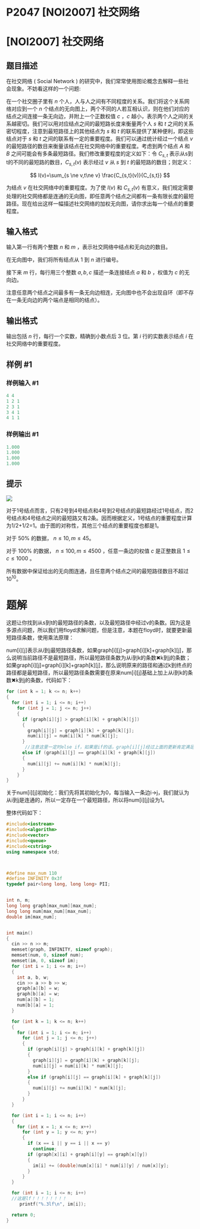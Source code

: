 # P2047 \[NOI2007] 社交网络

# \[NOI2007] 社交网络

## 题目描述

在社交网络 ( Social Network ) 的研究中，我们常常使用图论概念去解释一些社会现象。不妨看这样的一个问题:  &#x20;

在一个社交圈子里有 $n$ 个人，人与人之间有不同程度的关系。我们将这个关系网络对应到一个 $n$ 个结点的无向图上，两个不同的人若互相认识，则在他们对应的结点之间连接一条无向边，并附上一个正数权值 $c$ ，$c$ 越小，表示两个人之间的关系越密切。我们可以用对应结点之间的最短路长度来衡量两个人 $s$ 和 $t$ 之间的关系密切程度，注意到最短路径上的其他结点为 $s$ 和 $t$ 的联系提供了某种便利，即这些结点对于 $s$ 和 $t$ 之间的联系有一定的重要程度。我们可以通过统计经过一个结点 $v$ 的最短路径的数目来衡量该结点在社交网络中的重要程度。考虑到两个结点 $A$ 和 $B$ 之间可能会有多条最短路径。我们修改重要程度的定义如下：令 $C_{s,t}$ 表示从s到t的不同的最短路的数目，$C_{s,t}(v)$ 表示经过 $v$ 从 $s$ 到 $t$ 的最短路的数目；则定义：

$$
I(v)=\sum_{s \ne v,t\ne v} \frac{C_{s,t}(v)}{C_{s,t}}
$$

为结点 $v$ 在社交网络中的重要程度。为了使 $I(v)$ 和 $C_{s,t}(v)$ 有意义，我们规定需要处理的社交网络都是连通的无向图，即任意两个结点之间都有一条有限长度的最短路径。现在给出这样一幅描述社交网络的加权无向图，请你求出每一个结点的重要程度。

## 输入格式

输入第一行有两个整数 $n$ 和 $m$ ，表示社交网络中结点和无向边的数目。   &#x20;

在无向图中，我们将所有结点从 $1$ 到 $n$ 进行编号。

接下来 $m$ 行，每行用三个整数 $a , b , c$ 描述一条连接结点 $a$ 和 $b$ ，权值为 $c$ 的无向边。

注意任意两个结点之间最多有一条无向边相连，无向图中也不会出现自环（即不存在一条无向边的两个端点是相同的结点）。

## 输出格式

输出包括 $n$ 行，每行一个实数，精确到小数点后 $3$ 位。第 $i$ 行的实数表示结点 $i$ 在社交网络中的重要程度。

## 样例 #1

### 样例输入 #1

```c++
4 4
1 2 1
2 3 1
3 4 1
4 1 1
```

### 样例输出 #1

```c++
1.000
1.000
1.000
1.000
```

## 提示

![](https://cdn.luogu.com.cn/upload/pic/1136.png)

对于1号结点而言，只有2号到4号结点和4号到2号结点的最短路经过1号结点，而2号结点和4号结点之间的最短路又有2条。因而根据定义，1号结点的重要程度计算为1/2+1/2=1。由于图的对称性，其他三个结点的重要程度也都是1。

对于 $50\%$ 的数据， $n \le 10 , m \le 45$。    &#x20;

对于 $100\%$ 的数据， $n \le 100 , m \le 4500$ ，任意一条边的权值 $c$ 是正整数且 $1 \leqslant c \leqslant 1000$ 。   &#x20;

所有数据中保证给出的无向图连通，且任意两个结点之间的最短路径数目不超过 $10^{10}$。

# 题解

这题让你找到从s到t的最短路径的条数，以及最短路径中经过v的条数。因为这是多源点问题，所以我们用floyd求解问题，但是注意，本题在floyd时，就要更新最短路径条数，使用乘法原理：

num\[i]\[j]表示从i到j最短路径条数，如果graph\[i]\[j]>graph\[i]\[k]+graph\[k]\[j]，那么说明当前路径不是最短路径，所以最短路径条数为从i到k的条数✖k到j的条数；如果graph\[i]\[j]=graph\[i]\[k]+graph\[k]\[j]，那么说明原来的路径和通过k到终点的路径都是最短路径，所以最短路径条数需要在原来num\[i]\[j]基础上加上从i到k的条数✖k到j的条数，代码如下：

```c++
for (int k = 1; k <= n; k++)
{
  for (int i = 1; i <= n; i++)
    for (int j = 1; j <= n; j++)
    {
      if (graph[i][j] > graph[i][k] + graph[k][j])
      {
        graph[i][j] = graph[i][k] + graph[k][j];
        num[i][j] = num[i][k] * num[k][j];
      }
       //注意这里一定时else if，如果是if的话，graph[i][j]经过上面的更新肯定满足这个条件。
      else if (graph[i][j] == graph[i][k] + graph[k][j]) 
      {
        num[i][j] += num[i][k] * num[k][j];
      }
    }
}
```

关于num\[i]\[j]初始化：我们先将其初始化为0，每当输入一条边i→j，我们就认为从i到j是连通的，所以一定存在一个最短路径，所以将num\[i]\[j]设为1。

整体代码如下：

```c++
#include<iostream>
#include<algorithm>
#include<vector>
#include<queue>
#include<cstring>
using namespace std;



#define max_num 110
#define INFINITY 0x3f   
typedef pair<long long, long long> PII;


int n, m;
long long graph[max_num][max_num];
long long num[max_num][max_num];
double im[max_num];


int main()
{
  cin >> n >> m;
  memset(graph, INFINITY, sizeof graph);
  memset(num, 0, sizeof num);
  memset(im, 0, sizeof im);
  for (int i = 1; i <= m; i++)
  {
    int a, b, w;
    cin >> a >> b >> w;
    graph[a][b] = w;
    graph[b][a] = w;
    num[a][b] = 1;
    num[b][a] = 1;
  }

  for (int k = 1; k <= n; k++)
  {
    for (int i = 1; i <= n; i++)
      for (int j = 1; j <= n; j++)
      {
        if (graph[i][j] > graph[i][k] + graph[k][j])
        {
          graph[i][j] = graph[i][k] + graph[k][j];
          num[i][j] = num[i][k] * num[k][j];
        }
        else if (graph[i][j] == graph[i][k] + graph[k][j])
        {
          num[i][j] += num[i][k] * num[k][j];
        }
      }
  }

  for (int i = 1; i <= n; i++)
  {
    for (int x = 1; x <= n; x++)
      for (int y = 1; y <= n; y++)
      {
        if (x == i || y == i || x == y)
          continue;
        if (graph[x][i] + graph[i][y] == graph[x][y])
        {
          im[i] += (double)num[x][i] * num[i][y] / num[x][y];
        }
      }
  }

  for (int i = 1; i <= n; i++)
  //这是lf！！！！！！！！
     printf("%.3lf\n", im[i]); 

  return 0;
}
```

